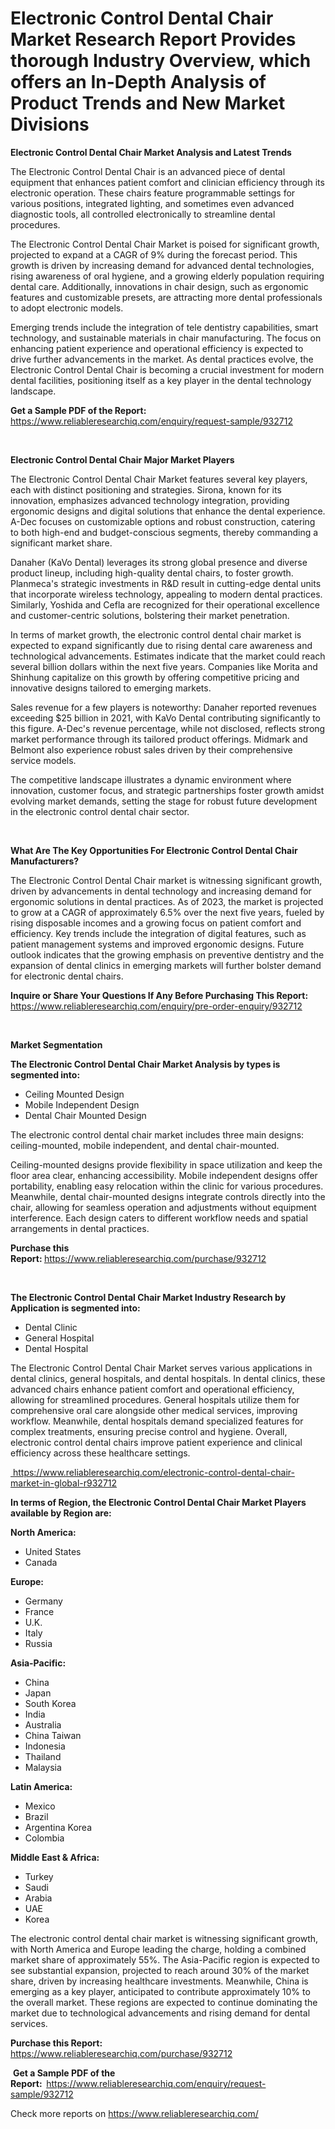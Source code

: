 <p><h1>Electronic Control Dental Chair Market Research Report Provides thorough Industry Overview, which offers an In-Depth Analysis of Product Trends and New Market Divisions</h1></p><p><strong>Electronic Control Dental Chair Market Analysis and Latest Trends</strong></p>
<p><p>The Electronic Control Dental Chair is an advanced piece of dental equipment that enhances patient comfort and clinician efficiency through its electronic operation. These chairs feature programmable settings for various positions, integrated lighting, and sometimes even advanced diagnostic tools, all controlled electronically to streamline dental procedures. </p><p>The Electronic Control Dental Chair Market is poised for significant growth, projected to expand at a CAGR of 9% during the forecast period. This growth is driven by increasing demand for advanced dental technologies, rising awareness of oral hygiene, and a growing elderly population requiring dental care. Additionally, innovations in chair design, such as ergonomic features and customizable presets, are attracting more dental professionals to adopt electronic models.</p><p>Emerging trends include the integration of tele dentistry capabilities, smart technology, and sustainable materials in chair manufacturing. The focus on enhancing patient experience and operational efficiency is expected to drive further advancements in the market. As dental practices evolve, the Electronic Control Dental Chair is becoming a crucial investment for modern dental facilities, positioning itself as a key player in the dental technology landscape.</p></p>
<p><strong>Get a Sample PDF of the Report:&nbsp;</strong> <a href="https://www.reliableresearchiq.com/enquiry/request-sample/932712?utm_campaign=3314&utm_medium=2&utm_source=Github&utm_content=ia&utm_term=21032025&utm_id=electronic-control-dental-chair">https://www.reliableresearchiq.com/enquiry/request-sample/932712</a></p>
<p>&nbsp;</p>
<p><strong>Electronic Control Dental Chair Major Market Players</strong></p>
<p><p>The Electronic Control Dental Chair Market features several key players, each with distinct positioning and strategies. Sirona, known for its innovation, emphasizes advanced technology integration, providing ergonomic designs and digital solutions that enhance the dental experience. A-Dec focuses on customizable options and robust construction, catering to both high-end and budget-conscious segments, thereby commanding a significant market share.</p><p>Danaher (KaVo Dental) leverages its strong global presence and diverse product lineup, including high-quality dental chairs, to foster growth. Planmeca's strategic investments in R&D result in cutting-edge dental units that incorporate wireless technology, appealing to modern dental practices. Similarly, Yoshida and Cefla are recognized for their operational excellence and customer-centric solutions, bolstering their market penetration.</p><p>In terms of market growth, the electronic control dental chair market is expected to expand significantly due to rising dental care awareness and technological advancements. Estimates indicate that the market could reach several billion dollars within the next five years. Companies like Morita and Shinhung capitalize on this growth by offering competitive pricing and innovative designs tailored to emerging markets.</p><p>Sales revenue for a few players is noteworthy: Danaher reported revenues exceeding $25 billion in 2021, with KaVo Dental contributing significantly to this figure. A-Dec's revenue percentage, while not disclosed, reflects strong market performance through its tailored product offerings. Midmark and Belmont also experience robust sales driven by their comprehensive service models.</p><p>The competitive landscape illustrates a dynamic environment where innovation, customer focus, and strategic partnerships foster growth amidst evolving market demands, setting the stage for robust future development in the electronic control dental chair sector.</p></p>
<p>&nbsp;</p>
<p><strong>What Are The Key Opportunities For Electronic Control Dental Chair Manufacturers?</strong></p>
<p><p>The Electronic Control Dental Chair market is witnessing significant growth, driven by advancements in dental technology and increasing demand for ergonomic solutions in dental practices. As of 2023, the market is projected to grow at a CAGR of approximately 6.5% over the next five years, fueled by rising disposable incomes and a growing focus on patient comfort and efficiency. Key trends include the integration of digital features, such as patient management systems and improved ergonomic designs. Future outlook indicates that the growing emphasis on preventive dentistry and the expansion of dental clinics in emerging markets will further bolster demand for electronic dental chairs.</p></p>
<p><strong>Inquire or Share Your Questions If Any Before Purchasing This Report:</strong> <a href="https://www.reliableresearchiq.com/enquiry/pre-order-enquiry/932712?utm_campaign=3314&utm_medium=2&utm_source=Github&utm_content=ia&utm_term=21032025&utm_id=electronic-control-dental-chair">https://www.reliableresearchiq.com/enquiry/pre-order-enquiry/932712</a></p>
<p>&nbsp;</p>
<p><strong>Market Segmentation</strong></p>
<p><strong>The Electronic Control Dental Chair Market Analysis by types is segmented into:</strong></p>
<p><ul><li>Ceiling Mounted Design</li><li>Mobile Independent Design</li><li>Dental Chair Mounted Design</li></ul></p>
<p><p>The electronic control dental chair market includes three main designs: ceiling-mounted, mobile independent, and dental chair-mounted. </p><p>Ceiling-mounted designs provide flexibility in space utilization and keep the floor area clear, enhancing accessibility. Mobile independent designs offer portability, enabling easy relocation within the clinic for various procedures. Meanwhile, dental chair-mounted designs integrate controls directly into the chair, allowing for seamless operation and adjustments without equipment interference. Each design caters to different workflow needs and spatial arrangements in dental practices.</p></p>
<p><strong>Purchase this Report:&nbsp;</strong><a href="https://www.reliableresearchiq.com/purchase/932712?utm_campaign=3314&utm_medium=2&utm_source=Github&utm_content=ia&utm_term=21032025&utm_id=electronic-control-dental-chair">https://www.reliableresearchiq.com/purchase/932712</a></p>
<p>&nbsp;</p>
<p><strong>The Electronic Control Dental Chair Market Industry Research by Application is segmented into:</strong></p>
<p><ul><li>Dental Clinic</li><li>General Hospital</li><li>Dental Hospital</li></ul></p>
<p><p>The Electronic Control Dental Chair Market serves various applications in dental clinics, general hospitals, and dental hospitals. In dental clinics, these advanced chairs enhance patient comfort and operational efficiency, allowing for streamlined procedures. General hospitals utilize them for comprehensive oral care alongside other medical services, improving workflow. Meanwhile, dental hospitals demand specialized features for complex treatments, ensuring precise control and hygiene. Overall, electronic control dental chairs improve patient experience and clinical efficiency across these healthcare settings.</p></p>
<p><a href="https://www.reliableresearchiq.com/electronic-control-dental-chair-market-in-global-r932712?utm_campaign=3314&utm_medium=2&utm_source=Github&utm_content=ia&utm_term=21032025&utm_id=electronic-control-dental-chair">&nbsp;https://www.reliableresearchiq.com/electronic-control-dental-chair-market-in-global-r932712</a></p>
<p><strong>In terms of Region, the Electronic Control Dental Chair Market Players available by Region are:</strong></p>
<p>
    <p> <strong> North America: </strong>
        <ul>
            <li>United States</li>
            <li>Canada</li>
        </ul>
        </p> 
    <p> <strong> Europe: </strong>
        <ul>
            <li>Germany</li>
            <li>France</li>
            <li>U.K.</li>
            <li>Italy</li>
            <li>Russia</li>
        </ul>
        </p> 
    <p> <strong> Asia-Pacific: </strong>
        <ul>
            <li>China</li>
            <li>Japan</li>
            <li>South Korea</li>
            <li>India</li>
            <li>Australia</li>
            <li>China Taiwan</li>
            <li>Indonesia</li>
            <li>Thailand</li>
            <li>Malaysia</li>
        </ul>
        </p> 
    <p> <strong> Latin America: </strong>
        <ul>
            <li>Mexico</li>
            <li>Brazil</li>
            <li>Argentina Korea</li>
            <li>Colombia</li>
        </ul>
        </p> 
    <p> <strong> Middle East & Africa: </strong>
        <ul>
            <li>Turkey</li>
            <li>Saudi</li>
            <li>Arabia</li>
            <li>UAE</li>
            <li>Korea</li>
        </ul>
    </p>
    </p>
<p><p>The electronic control dental chair market is witnessing significant growth, with North America and Europe leading the charge, holding a combined market share of approximately 55%. The Asia-Pacific region is expected to see substantial expansion, projected to reach around 30% of the market share, driven by increasing healthcare investments. Meanwhile, China is emerging as a key player, anticipated to contribute approximately 10% to the overall market. These regions are expected to continue dominating the market due to technological advancements and rising demand for dental services.</p></p>
<p><strong>Purchase this Report: </strong><a href="https://www.reliableresearchiq.com/purchase/932712?utm_campaign=3314&utm_medium=2&utm_source=Github&utm_content=ia&utm_term=21032025&utm_id=electronic-control-dental-chair">https://www.reliableresearchiq.com/purchase/932712</a></p>
<p>&nbsp;<strong>Get a Sample PDF of the Report:&nbsp;&nbsp;</strong><a href="https://www.reliableresearchiq.com/enquiry/request-sample/932712?utm_campaign=3314&utm_medium=2&utm_source=Github&utm_content=ia&utm_term=21032025&utm_id=electronic-control-dental-chair">https://www.reliableresearchiq.com/enquiry/request-sample/932712</a></p>
<p><strong></strong></p>
<p>Check more reports on <a href="https://www.reliableresearchiq.com/?utm_campaign=3314&utm_medium=2&utm_source=Github&utm_content=ia&utm_term=21032025&utm_id=electronic-control-dental-chair">https://www.reliableresearchiq.com/</a></p>